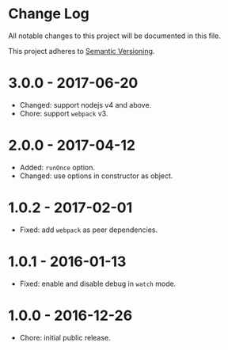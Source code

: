 # Change Log

All notable changes to this project will be documented in this file.

This project adheres to [Semantic Versioning](http://semver.org/).

# 3.0.0 - 2017-06-20

-   Changed: support nodejs v4 and above.
-   Chore: support `webpack` v3.

# 2.0.0 - 2017-04-12

-   Added: `runOnce` option.
-   Changed: use options in constructor as object.

# 1.0.2 - 2017-02-01

-   Fixed: add `webpack` as peer dependencies.

# 1.0.1 - 2016-01-13

-   Fixed: enable and disable debug in `watch` mode.

# 1.0.0 - 2016-12-26

-   Chore: initial public release.
